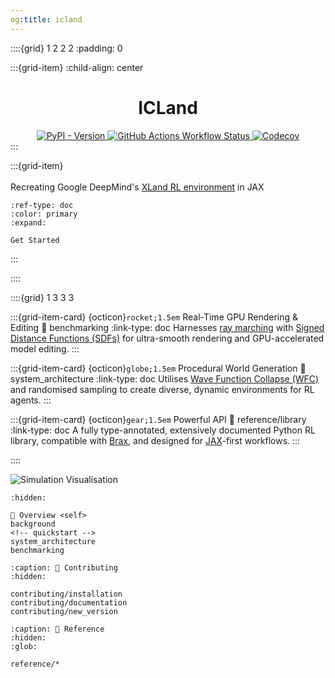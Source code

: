 ```yaml
---
og:title: icland
---
```


::::{grid} 1 2 2 2
:padding: 0

:::{grid-item}
:child-align: center
<div align="center">
    <h1>ICLand</h1>
    <a href="https://pypi.org/project/icland/">
        <img alt="PyPI - Version" src="https://img.shields.io/pypi/v/icland?style=flat-square&logo=pypi&logoColor=white&color=blue">
    </a>
    <a href="https://github.com/lysj-cpu/icland/actions/workflows/tests.yml">
        <img alt="GitHub Actions Workflow Status" src="https://img.shields.io/github/actions/workflow/status/lysj-cpu/icland/tests.yml?style=flat-square&logo=github">
    </a>
    <a href="https://app.codecov.io/github/lysj-cpu/icland">
        <img alt="Codecov" src="https://img.shields.io/codecov/c/github/lysj-cpu/icland?style=flat-square&logo=codecov">
    </a>
</div>
:::

:::{grid-item}
\
\
Recreating Google DeepMind's [XLand RL environment](https://deepmind.google/discover/blog/generally-capable-agents-emerge-from-open-ended-play/) in JAX

```{button-ref} quickstart
:ref-type: doc
:color: primary
:expand:

Get Started
```
:::

::::

::::{grid} 1 3 3 3

:::{grid-item-card} {octicon}`rocket;1.5em` Real-Time GPU Rendering & Editing
:link: benchmarking
:link-type: doc
Harnesses [ray marching](https://en.wikipedia.org/wiki/Ray_marching) with [Signed Distance Functions (SDFs)](https://en.wikipedia.org/wiki/Signed_distance_function) for ultra-smooth rendering and GPU-accelerated model editing.
:::

:::{grid-item-card} {octicon}`globe;1.5em` Procedural World Generation
:link: system_architecture
:link-type: doc
Utilises [Wave Function Collapse (WFC)](https://en.wikipedia.org/wiki/Wave_function_collapse) and randomised sampling to create diverse, dynamic environments for RL agents.
:::

:::{grid-item-card} {octicon}`gear;1.5em` Powerful API
:link: reference/library
:link-type: doc
A fully type-annotated, extensively documented Python RL library, compatible with [Brax](https://github.com/google/brax), and designed for [JAX](http://jax.readthedocs.io/)-first workflows.
:::

::::

![Simulation Visualisation](_static/simulation.jpeg)

```{toctree}
:hidden:

🔎 Overview <self>
background
<!-- quickstart -->
system_architecture
benchmarking
```
```{toctree}
:caption: 🔨 Contributing
:hidden:

contributing/installation
contributing/documentation
contributing/new_version
```
```{toctree}
:caption: 📖 Reference
:hidden:
:glob:

reference/*
```
